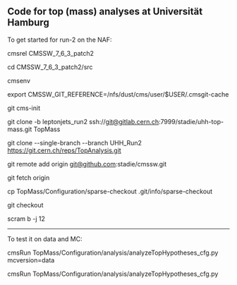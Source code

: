Code for top (mass) analyses at Universität Hamburg
------------------------------------------------------

To get started for run-2 on the NAF:


cmsrel CMSSW_7_6_3_patch2

cd CMSSW_7_6_3_patch2/src

cmsenv

export CMSSW_GIT_REFERENCE=/nfs/dust/cms/user/$USER/.cmsgit-cache

git cms-init

git clone -b leptonjets_run2 ssh://git@gitlab.cern.ch:7999/stadie/uhh-top-mass.git TopMass

git clone --single-branch --branch UHH_Run2 https://git.cern.ch/reps/TopAnalysis.git

git remote add origin git@github.com:stadie/cmssw.git

git fetch origin

cp TopMass/Configuration/sparse-checkout .git/info/sparse-checkout

git checkout

scram b -j 12


----------------------------------------------------------
To test it on data and MC:

cmsRun TopMass/Configuration/analysis/analyzeTopHypotheses_cfg.py  mcversion=data

cmsRun TopMass/Configuration/analysis/analyzeTopHypotheses_cfg.py